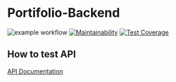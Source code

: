 # Portifolio-Backend

![example workflow](https://github.com/ncutixavier/portifolio-backend/actions/workflows/node.js.yml/badge.svg)
[![Maintainability](https://api.codeclimate.com/v1/badges/a9709483a2050837040c/maintainability)](https://codeclimate.com/github/ncutixavier/portifolio-backend/maintainability)
[![Test Coverage](https://api.codeclimate.com/v1/badges/a9709483a2050837040c/test_coverage)](https://codeclimate.com/github/ncutixavier/portifolio-backend/test_coverage)

## How to test API
[API Documentation](https://portifolio-api.herokuapp.com/api-docs/)
